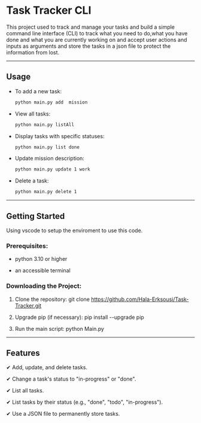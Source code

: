 # Task Tracker CLI
This project used to track and manage your tasks and build a simple command line interface (CLI) to track what you need to do,what you have done and what you are currently working on and accept user actions and inputs as arguments
and store the tasks in a json file to protect the information from lost.

---
## Usage
- To add a new task:
  ```bash
  python main.py add  mission

- View all tasks:
  ```bash
  python main.py listAll

- Display tasks with specific statuses:
  ```bash
  python main.py list done

- Update mission description:
  ```bash
  python main.py update 1 work

- Delete a task:
  ```bash
  python main.py delete 1

---
## Getting Started 

Using vscode to setup the enviroment to use this code. 

### Prerequisites:

- python 3.10 or higher
  
- an accessible terminal
  
### Downloading the Project:

1. Clone the repository: git clone https://github.com/Hala-Erksousi/Task-Tracker.git

2. Upgrade pip (if necessary): pip install --upgrade pip

3. Run the main script: python Main.py

---
## Features
✔ Add, update, and delete tasks.

✔ Change a task's status to "in-progress" or "done".

✔ List all tasks.

✔ List tasks by their status (e.g., "done", "todo", "in-progress").

✔ Use a JSON file to permanently store tasks.


